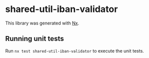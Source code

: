 # shared-util-iban-validator

This library was generated with [Nx](https://nx.dev).

## Running unit tests

Run `nx test shared-util-iban-validator` to execute the unit tests.

